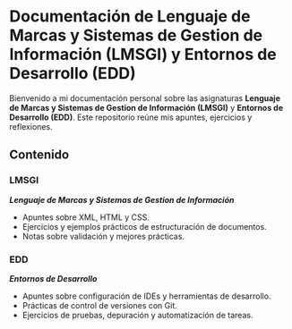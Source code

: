 # Documentación de Lenguaje de Marcas y Sistemas de Gestion de Información (LMSGI) y Entornos de Desarrollo (EDD)

Bienvenido a mi documentación personal sobre las asignaturas **Lenguaje de Marcas y Sistemas de Gestion de Información (LMSGI)** y **Entornos de Desarrollo (EDD)**. Este repositorio reúne mis apuntes, ejercicios y reflexiones.

## Contenido

### LMSGI

***Lenguaje de Marcas y Sistemas de Gestion de Información***

- Apuntes sobre XML, HTML y CSS.
- Ejercicios y ejemplos prácticos de estructuración de documentos.
- Notas sobre validación y mejores prácticas.

### EDD

***Entornos de Desarrollo***

- Apuntes sobre configuración de IDEs y herramientas de desarrollo.
- Prácticas de control de versiones con Git.
- Ejercicios de pruebas, depuración y automatización de tareas.
